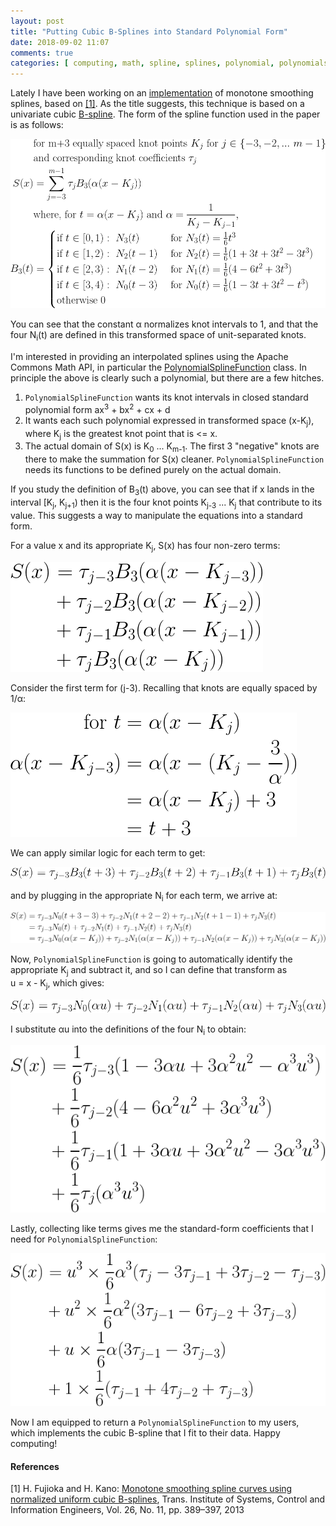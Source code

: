 ```yaml
---
layout: post
title: "Putting Cubic B-Splines into Standard Polynomial Form"
date: 2018-09-02 11:07
comments: true
categories: [ computing, math, spline, splines, polynomial, polynomials ]
---
```

Lately I have been working on an [implementation](https://github.com/erikerlandson/snowball) of monotone smoothing splines, based on [[1]](#ref1). As the title suggests, this technique is based on a univariate cubic [B-spline](https://en.wikipedia.org/wiki/B-splines). The form of the spline function used in the paper is as follows:

![eq1](/assets/images/bspline/yd2guhxt.png)

You can see that the constant α normalizes knot intervals to 1, and that the four <nobr>N<sub>i</sub>(t)</nobr> are defined in this transformed space of unit-separated knots.

I'm interested in providing an interpolated splines using the Apache Commons Math API, in particular the [PolynomialSplineFunction](https://commons.apache.org/proper/commons-math/javadocs/api-3.6/org/apache/commons/math3/analysis/polynomials/PolynomialSplineFunction.html) class. In principle the above is clearly such a polynomial, but there are a few hitches.

1. `PolynomialSplineFunction` wants its knot intervals in closed standard polynomial form <nobr>ax<sup>3</sup> + bx<sup>2</sup> + cx + d</nobr>
1. It wants each such polynomial expressed in transformed space <nobr>(x-K<sub>j</sub>)</nobr>, where K<sub>j</sub> is the greatest knot point that is <= x.
1. The actual domain of S(x) is <nobr>K<sub>0</sub> ... K<sub>m-1</sub></nobr>. The first 3 "negative" knots are there to make the summation for S(x) cleaner. `PolynomialSplineFunction` needs its functions to be defined purely on the actual domain.

If you study the definition of <nobr>B<sub>3</sub>(t)</nobr> above, you can see that if x lands in the interval <nobr>[K<sub>j</sub>, K<sub>j+1</sub>)</nobr> then it is the four knot points <nobr>K<sub>j-3</sub> ... K<sub>j</sub></nobr> that contribute to its value. This suggests a way to manipulate the equations into a standard form.

For a value x and its appropriate <nobr>K<sub>j</sub></nobr>, S(x) has four non-zero terms:

![eq2](/assets/images/bspline/y9tpgfqj.png)

Consider the first term for (j-3). Recalling that knots are equally spaced by 1/α:

![eq3](/assets/images/bspline/y79occ29.png)

We can apply similar logic for each term to get:

![eq4](/assets/images/bspline/ya6gsrjy.png)

and by plugging in the appropriate <nobr>N<sub>i</sub></nobr> for each term, we arrive at:

![eq5](/assets/images/bspline/yc6grwxe.png)

Now, `PolynomialSplineFunction` is going to automatically identify the appropriate <nobr>K<sub>j</sub></nobr> and subtract it, and so I can define that transform as <nobr>u = x -  K<sub>j</sub></nobr>, which gives:

![eq6](/assets/images/bspline/y9p3vgqt.png)

I substitute αu into the definitions of the four <nobr>N<sub>i</sub></nobr> to obtain:

![eq7](/assets/images/bspline/y8apdoqy.png)

Lastly, collecting like terms gives me the standard-form coefficients that I need for `PolynomialSplineFunction`:

![eq8](/assets/images/bspline/ya74mlsf.png)

Now I am equipped to return a `PolynomialSplineFunction` to my users, which implements the cubic B-spline that I fit to their data. Happy computing!

#### References
<a name="anchor1" id="ref1">[1] </a>H. Fujioka and H. Kano: [Monotone smoothing spline curves using normalized uniform cubic B-splines](https://github.com/erikerlandson/snowball/blob/master/monotone-cubic-B-splines-2013.pdf), Trans. Institute of Systems, Control and Information Engineers, Vol. 26, No. 11, pp. 389–397, 2013